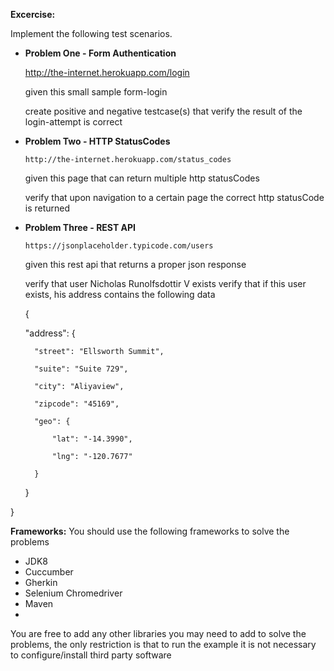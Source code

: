 **Excercise:**

Implement the following test scenarios.

- **Problem One - Form Authentication**

     http://the-internet.herokuapp.com/login

   given this small sample form-login

   create positive and negative testcase(s) that verify the result of the login-attempt is correct


- **Problem Two - HTTP StatusCodes**

      http://the-internet.herokuapp.com/status_codes

    given this page that can return multiple http statusCodes

    verify that upon navigation to a certain page the correct http statusCode is returned
    

- **Problem Three - REST API**

      https://jsonplaceholder.typicode.com/users

    given this rest api that returns a proper json response

    verify that user Nicholas Runolfsdottir V exists
    verify that if this user exists, his address contains the following data

    {
	
	"address": {
	
		"street": "Ellsworth Summit",
		
		"suite": "Suite 729",
		
		"city": "Aliyaview",
		
		"zipcode": "45169",
		
		"geo": {
		
			"lat": "-14.3990",
			
			"lng": "-120.7677"
			
		}
		
	}
	
}


**Frameworks:**
You should use the following frameworks to solve the problems

- JDK8
- Cuccumber
- Gherkin
- Selenium Chromedriver
- Maven
- 
You are free to add any other libraries you may need to add to solve the problems, the only restriction is that to run the example it is not necessary to configure/install third party software
